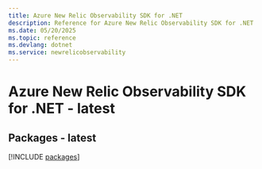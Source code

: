 ```yaml
---
title: Azure New Relic Observability SDK for .NET
description: Reference for Azure New Relic Observability SDK for .NET
ms.date: 05/20/2025
ms.topic: reference
ms.devlang: dotnet
ms.service: newrelicobservability
---
```

# Azure New Relic Observability SDK for .NET - latest
## Packages - latest
[!INCLUDE [packages](new-relic-observability-index.md)]